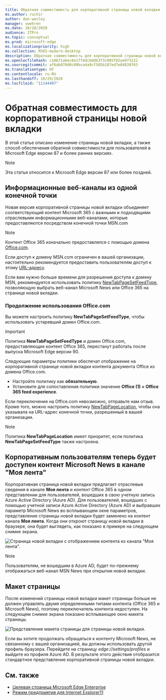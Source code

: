 ```yaml
---
title: Обратная совместимость для корпоративной страницы новой вкладки
ms.author: ruchir
author: dan-wesley
manager: vwehren
ms.date: 10/28/2020
audience: ITPro
ms.topic: conceptual
ms.prod: microsoft-edge
ms.localizationpriority: high
ms.collection: M365-modern-desktop
description: Обратная совместимость для корпоративной страницы новой вкладки
ms.openlocfilehash: c10671a6ec8e1ff4dcb0db3f3c085f82ae973122
ms.sourcegitcommit: af6ab070d0c09bca4a9cf505b107ed7e04839763
ms.translationtype: HT
ms.contentlocale: ru-RU
ms.lasthandoff: 10/29/2020
ms.locfileid: "11144497"
---
```

# Обратная совместимость для корпоративной страницы новой вкладки

В этой статье описано изменение страницы новой вкладки, а также способ обеспечения обратной совместимости для пользователей в Microsoft Edge версии 87 и более ранних версиях.

> [!NOTE]
> Эта статья относится к Microsoft Edge версии 87 или более поздней.

## Информационные веб-каналы из одной конечной точки

Новая версия корпоративной страницы новой вкладки объединяет соответствующий контент Microsoft 365 с важными и подходящими отраслевыми информационными веб-каналами, которые предоставляются посредством конечной точки MSN.com

> [!NOTE]
> Контент Office 365 изначально предоставлялся с помощью домена [Office.com](https://www.office.com).

Если доступ к домену MSN.com ограничен в вашей организации, настоятельно рекомендуется предоставить пользователям доступ к этому [URL-адресу](https://ntp.msn.com).

Если вам нужно больше времени для разрешения доступа к домену MSN, рекомендуется использовать политику [NewTabPageSetFeedType](https://docs.microsoft.com/deployedge/microsoft-edge-policies#newtabpagesetfeedtype), позволяющую выбрать веб-канал Microsoft News или Office 365 на странице новой вкладки.

### Продолжение использования Office.com

 Вы можете настроить политику **NewTabPageSetFeedType**, чтобы использовать устаревший домен Office.com.

> [!IMPORTANT]
> Политика **NewTabPageSetFeedType** и домен Office.com, предоставляющие контент Office 365, перестанут работать после выпуска Microsoft Edge версии 90.

Следующие параметры политики обеспечат отображение на корпоративной странице новой вкладки контента документа Office из домена Office.com.

- Настройте политику как **обязательную**.
- Установите для сопоставления политики значение **Office (1) = Office 365 feed experience**.

Если переключение на Office.com невозможно, отправьте нам отзыв. Кроме того, можно настроить политику [NewTabPageLocation](https://docs.microsoft.com/deployedge/microsoft-edge-policies#newtabpagelocation), чтобы она указывала на URL-адрес конечной точки, разрешенный в вашей организации.

> [!NOTE]
> Политика **NewTabPageLocation** имеет приоритет, если политика **NewTabPageSetFeedType** также настроена.

## Корпоративным пользователям теперь будет доступен контент Microsoft News в канале "Моя лента"

Корпоративная страница новой вкладки предлагает отраслевые сведения в канале **Моя лента** и контент Office 365 в одном представлении для пользователей, вошедших в свою учетную запись Azure Active Directory (Azure AD). Для пользователей, вошедших с помощью учетной записи Azure Active Directory (Azure AD) и выбравших параметр Microsoft News во всплывающем окне параметров, представление страницы новой вкладки будет заменено на контент канала **Моя лента**. Когда они откроют страницу новой вкладки в браузере, она будет выглядеть, как показано в примере на следующем снимке экрана.

![Страница новой вкладки с отображением контента из канала "Моя лента".](media/microsoft-edge-ntp-backward-compatibility/microsoft-edge-ntp-myfeed-view.png)

> [!NOTE]
> Пользователям, не вошедшим в Azure AD, будет по-прежнему отображаться веб-канал MSN News при открытии новой вкладки.

## Макет страницы

После изменений страницы новой вкладки макет страницы больше не должен управлять двумя определенными типами контента (Office 365 и Microsoft News), поэтому переключатель контента недоступен. На следующем снимке экрана показано всплывающее окно макета страницы.

![Представление макета страницы для страницы новой вкладки.](media/microsoft-edge-ntp-backward-compatibility/microsoft-edge-ntp-page-layout.png)

Если вы хотите продолжать обращаться к контенту Microsoft News, не связанному с вашей организацией, вы должны использовать другой профиль браузера. Перейдите на страницу *edge://settings/profiles* и выйдите из профиля Azure AD. В результате этого действия отобразится стандартное представление корпоративной страницы новой вкладки. 

## См. также

- [Целевая страница Microsoft Edge Enterprise](https://aka.ms/EdgeEnterprise)
- [Режим предприятия для Internet Explorer11](https://docs.microsoft.com/internet-explorer/ie11-deploy-guide/enterprise-mode-overview-for-ie11)
